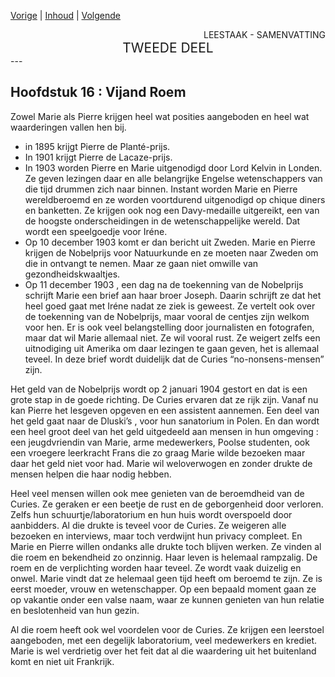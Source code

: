 [Vorige](hfst15_een_doctoraat.md) | [Inhoud](inhoudsopgave.md) | [Volgende](hfst17_alle_dagen.md)

<div style="text-align: right">LEESTAAK - SAMENVATTING</div>
<div style="font-size:150%;text-align: center">TWEEDE DEEL</div>
---

## Hoofdstuk 16 : Vijand Roem

Zowel Marie als Pierre krijgen heel wat posities aangeboden en heel wat waarderingen vallen hen bij.

- in 1895 krijgt Pierre de Planté-prijs.
- In 1901 krijgt Pierre de Lacaze-prijs.
- In 1903 worden Pierre en Marie uitgenodigd door Lord Kelvin in Londen. Ze geven lezingen daar en alle belangrijke Engelse wetenschappers van die tijd drummen zich naar binnen. Instant worden Marie en Pierre wereldberoemd en ze worden voortdurend uitgenodigd op chique diners en banketten. Ze krijgen ook nog een Davy-medaille uitgereikt, een van de hoogste onderscheidingen in de wetenschappelijke wereld. Dat wordt een speelgoedje voor Iréne.
- Op 10 december 1903 komt er dan bericht uit Zweden. Marie en Pierre krijgen de Nobelprijs voor Natuurkunde en ze moeten naar Zweden om die in ontvangt te nemen. Maar ze gaan niet omwille van gezondheidskwaaltjes.
- Op 11 december 1903 , een dag na de toekenning van de Nobelprijs schrijft Marie een brief aan haar broer Joseph. Daarin schrijft ze dat het heel goed gaat met Iréne nadat ze ziek is geweest. Ze vertelt ook over de toekenning van de Nobelprijs, maar vooral de centjes zijn welkom voor hen. Er is ook veel belangstelling door journalisten en fotografen, maar dat wil Marie allemaal niet. Ze wil vooral rust. Ze weigert zelfs een uitnodiging uit Amerika om daar lezingen te gaan geven, het is allemaal teveel. In deze brief wordt duidelijk dat de Curies “no-nonsens-mensen” zijn.

Het geld van de Nobelprijs wordt op 2 januari 1904 gestort en dat is een grote stap in de goede richting. De Curies ervaren dat ze rijk zijn. Vanaf nu kan Pierre het lesgeven opgeven en een assistent aannemen. Een deel van het geld gaat naar de Dluski’s , voor hun sanatorium in Polen. En dan wordt een heel groot deel van het geld uitgedeeld aan mensen in hun omgeving :  een jeugdvriendin van Marie, arme medewerkers, Poolse studenten, ook een vroegere leerkracht Frans die zo graag Marie wilde bezoeken maar daar het geld niet voor had. Marie wil weloverwogen en zonder drukte de mensen helpen die haar nodig hebben. 

Heel veel mensen willen ook mee genieten van de beroemdheid van de Curies. Ze geraken er een beetje de rust en de geborgenheid door verloren. Zelfs hun schuurtje/laboratorium en hun huis wordt overspoeld door aanbidders. Al die drukte is teveel voor de Curies. Ze weigeren alle bezoeken en interviews, maar toch verdwijnt hun privacy compleet. En Marie en Pierre willen ondanks alle drukte toch blijven werken. Ze vinden al die roem en bekendheid zo onzinnig. Haar leven is helemaal rampzalig.  De roem en de verplichting worden haar teveel. Ze wordt vaak duizelig en onwel. Marie vindt dat ze helemaal geen tijd heeft om beroemd te zijn. Ze is eerst moeder, vrouw en wetenschapper. Op een bepaald moment gaan ze op vakantie onder een valse naam, waar ze kunnen genieten van hun relatie en beslotenheid van hun gezin.

Al die roem heeft ook wel voordelen voor de Curies. Ze krijgen een leerstoel aangeboden, met een degelijk laboratorium, veel medewerkers en krediet. Marie is wel verdrietig over het feit dat al die waardering uit het buitenland komt en niet uit Frankrijk.
